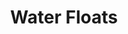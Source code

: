 ---
slides:
  - src: http://placekitten.com/600/600
    alt: Guide
  - src: https://via.placeholder.com/728x90.png?text=Then+Sinks
    alt: Smoked
  - src: https://via.placeholder.com/728x90.png?text=Then+Freezes
    alt: Destroy
title: Water Floats
layout: ../../layouts/PaintingLayout.astro
yearPainted: 2021
medium: Acrylic
dimensions: 20" x 20"
description: A water trigram floats on a wave.
---